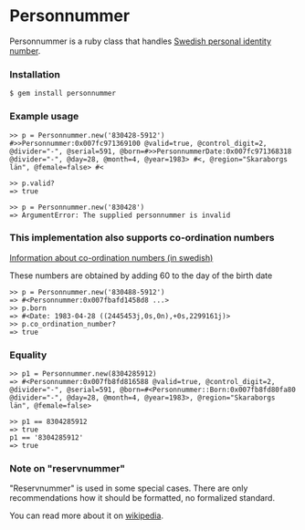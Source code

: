 # Personnummer

Personnummer is a ruby class that handles [Swedish personal identity number](http://en.wikipedia.org/wiki/Personal_identity_number_(Sweden)).

### Installation

    $ gem install personnummer

### Example usage

```
>> p = Personnummer.new('830428-5912')
#>>Personnummer:0x007fc971369100 @valid=true, @control_digit=2, @divider="-", @serial=591, @born=#>>PersonnummerDate:0x007fc971368318 @divider="-", @day=28, @month=4, @year=1983> #<, @region="Skaraborgs län", @female=false> #<

>> p.valid?
=> true

>> p = Personnummer.new('830428')
=> ArgumentError: The supplied personnummer is invalid
```

### This implementation also supports co-ordination numbers

[Information about co-ordination numbers (in swedish)](https://www.skatteverket.se/rattsinformation/reglerochstallningstaganden/meddelanden/2010/meddelanden2010/skvm201003.5.233f91f71260075abe8800024297.html)

These numbers are obtained by adding 60 to the day of the birth date

```
>> p = Personnummer.new('830488-5912')
=> #<Personnummer:0x007fbafd1458d8 ...>
>> p.born
=> #<Date: 1983-04-28 ((2445453j,0s,0n),+0s,2299161j)>
>> p.co_ordination_number?
=> true
```

### Equality

```
>> p1 = Personnummer.new(8304285912)
=> #<Personnummer:0x007fb8fd816588 @valid=true, @control_digit=2, @divider="-", @serial=591, @born=#<Personnummer::Born:0x007fb8fd80fa80 @divider="-", @day=28, @month=4, @year=1983>, @region="Skaraborgs län", @female=false>

>> p1 == 8304285912
=> true
p1 == '8304285912'
=> true
```

### Note on "reservnummer"

"Reservnummer" is used in some special cases. There are only recommendations how it should be formatted, no formalized standard.

You can read more about it on [wikipedia](https://sv.wikipedia.org/wiki/Reservnummer#Format).
